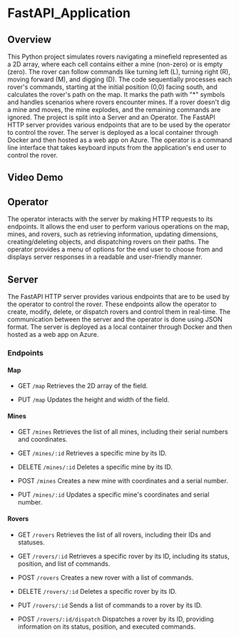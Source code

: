 # FastAPI_Application

## Overview
This Python project simulates rovers navigating a minefield represented as a 2D array, where each cell contains either a mine (non-zero) or is empty (zero). The rover can follow commands like turning left (L), turning right (R), moving forward (M), and digging (D). The code sequentially processes each rover's commands, starting at the initial position (0,0) facing south, and calculates the rover's path on the map. It marks the path with "*" symbols and handles scenarios where rovers encounter mines. If a rover doesn't dig a mine and moves, the mine explodes, and the remaining commands are ignored. The project is split into a Server and an Operator. The FastAPI HTTP server provides various endpoints that are to be used by the operator to control the rover. The server is deployed as a local container through Docker and then hosted as a web app on Azure.  The operator is a command line interface that takes keyboard inputs from the application's end user to control the rover. 

## Video Demo

## Operator
The operator interacts with the server by making HTTP requests to its endpoints. It allows the end user to perform various operations on the map, mines, and rovers, such as retrieving information, updating dimensions, creating/deleting objects, and dispatching rovers on their paths. The operator provides a menu of options for the end user to choose from and displays server responses in a readable and user-friendly manner.

## Server
The FastAPI HTTP server provides various endpoints that are to be used by the operator to control the rover. These endpoints allow the operator to create, modify, delete, or dispatch rovers and control them in real-time. The communication between the server and the operator is done using JSON format. The server is deployed as a local container through Docker and then hosted as a web app on Azure.

### Endpoints

#### Map

* GET `/map`
  Retrieves the 2D array of the field.

* PUT `/map`
  Updates the height and width of the field.

#### Mines

* GET `/mines`
Retrieves the list of all mines, including their serial numbers and coordinates.

* GET `/mines/:id`
Retrieves a specific mine by its ID.

* DELETE `/mines/:id`
Deletes a specific mine by its ID.

* POST `/mines`
Creates a new mine with coordinates and a serial number.

* PUT `/mines/:id`
Updates a specific mine's coordinates and serial number.

#### Rovers

* GET `/rovers`
Retrieves the list of all rovers, including their IDs and statuses.

* GET `/rovers/:id`
Retrieves a specific rover by its ID, including its status, position, and list of commands.

* POST `/rovers`
Creates a new rover with a list of commands.

* DELETE `/rovers/:id`
Deletes a specific rover by its ID.

* PUT `/rovers/:id`
Sends a list of commands to a rover by its ID.

* POST `/rovers/:id/dispatch`
Dispatches a rover by its ID, providing information on its status, position, and executed commands.
